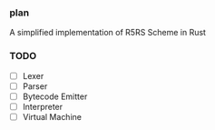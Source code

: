 ### plan

A simplified implementation of R5RS Scheme in Rust

### TODO

- [ ] Lexer
- [ ] Parser
- [ ] Bytecode Emitter
- [ ] Interpreter
- [ ] Virtual Machine
